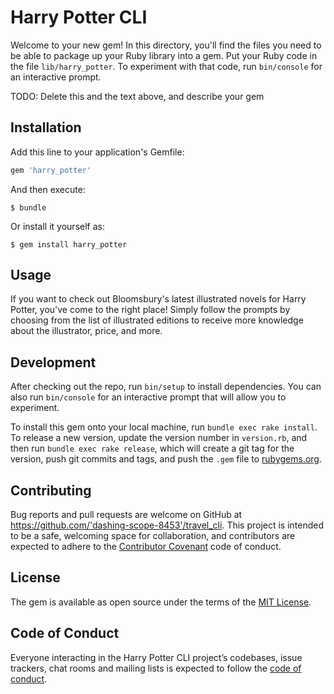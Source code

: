 # Harry Potter CLI 

Welcome to your new gem! In this directory, you'll find the files you need to be able to package up your Ruby library into a gem. Put your Ruby code in the file `lib/harry_potter`. To experiment with that code, run `bin/console` for an interactive prompt.

TODO: Delete this and the text above, and describe your gem

## Installation

Add this line to your application's Gemfile:

```ruby
gem 'harry_potter'
```

And then execute:

    $ bundle

Or install it yourself as:

    $ gem install harry_potter

## Usage

If you want to check out Bloomsbury's latest illustrated novels for Harry Potter, you've come to the right place! Simply follow the prompts by choosing from the list of illustrated editions to receive more knowledge about the illustrator, price, and more. 

## Development

After checking out the repo, run `bin/setup` to install dependencies. You can also run `bin/console` for an interactive prompt that will allow you to experiment.

To install this gem onto your local machine, run `bundle exec rake install`. To release a new version, update the version number in `version.rb`, and then run `bundle exec rake release`, which will create a git tag for the version, push git commits and tags, and push the `.gem` file to [rubygems.org](https://rubygems.org).

## Contributing

Bug reports and pull requests are welcome on GitHub at https://github.com/'dashing-scope-8453'/travel_cli. This project is intended to be a safe, welcoming space for collaboration, and contributors are expected to adhere to the [Contributor Covenant](http://contributor-covenant.org) code of conduct.

## License

The gem is available as open source under the terms of the [MIT License](https://opensource.org/licenses/MIT).

## Code of Conduct

Everyone interacting in the Harry Potter CLI project’s codebases, issue trackers, chat rooms and mailing lists is expected to follow the [code of conduct](https://github.com/'dashing-scope-8453'/travel_cli/blob/master/CODE_OF_CONDUCT.md).

